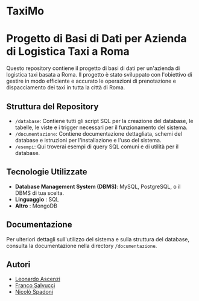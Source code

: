 # TaxiMo

# Progetto di Basi di Dati per Azienda di Logistica Taxi a Roma

Questo repository contiene il progetto di basi di dati per un'azienda di logistica taxi basata a Roma. Il progetto è stato sviluppato con l'obiettivo di gestire in modo efficiente e accurato le operazioni di prenotazione e dispacciamento dei taxi in tutta la città di Roma.

## Struttura del Repository

- `/database`: Contiene tutti gli script SQL per la creazione del database, le tabelle, le viste e i trigger necessari per il funzionamento del sistema.
- `/documentazione`: Contiene documentazione dettagliata, schemi del database e istruzioni per l'installazione e l'uso del sistema.
- `/esempi`: Qui troverai esempi di query SQL comuni e di utilità per il database.

## Tecnologie Utilizzate

- **Database Management System (DBMS)**: MySQL, PostgreSQL, o il DBMS di tua scelta.
- **Linguaggio** : SQL
- **Altro** : MongoDB

## Documentazione

Per ulteriori dettagli sull'utilizzo del sistema e sulla struttura del database, consulta la documentazione nella directory `/documentazione`.

## Autori

- [Leonardo Ascenzi](github.com/Levvonci)
- [Franco Salvucci](github.com/francosalvucci14)
- [Nicolò Spadoni](github.com/SwagSpaad)
